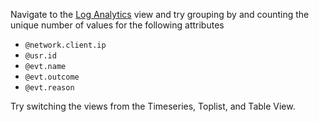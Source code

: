 Navigate to the [Log Analytics](https://app.datadoghq.com/logs/analytics) view and try grouping by and counting the unique number of values for the following attributes
* `@network.client.ip`
* `@usr.id`
* `@evt.name`
* `@evt.outcome`
* `@evt.reason`

Try switching the views from the Timeseries, Toplist, and Table View.
